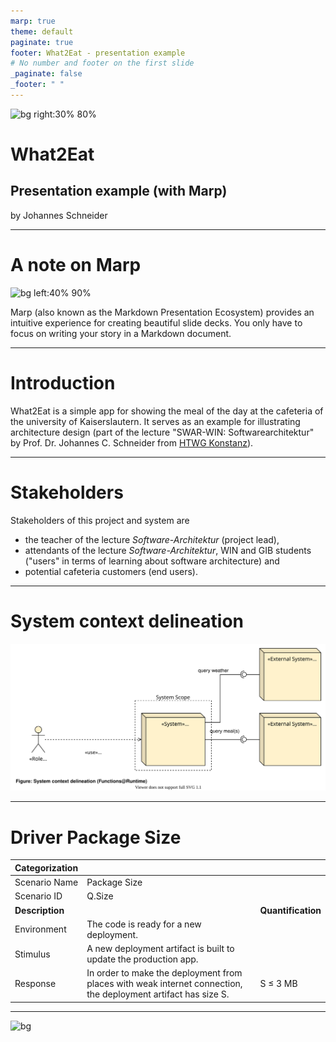 ```yaml
---
marp: true
theme: default
paginate: true
footer: What2Eat - presentation example
# No number and footer on the first slide
_paginate: false
_footer: " "
---
```


<!-- This reserves 30% of the slide width for the image on the right. The image itself is scaled to 80% size. -->
![bg right:30% 80%](https://www.htwg-konstanz.de/fileadmin/pub/allgemein/Grafiken/logo/logo_pos.svg)

# What2Eat

## Presentation example (with Marp)

by Johannes Schneider

---

# A note on Marp

<!-- Das reserviert 40% der Folien-Breite für das Bild auf der linken Seite. Das Bild an sich wird auf 90% Größe skaliert -->
![bg left:40% 90%](https://avatars.githubusercontent.com/u/20685754?s=200&v=4)

Marp (also known as the Markdown Presentation Ecosystem) provides an intuitive experience for creating beautiful slide decks. You only have to focus on writing your story in a Markdown document.

---

# Introduction

What2Eat is a simple app for showing the meal of the day at the cafeteria of the university of Kaiserslautern. It serves as an example for illustrating architecture design (part of the lecture "SWAR-WIN: Softwarearchitektur" by Prof. Dr. Johannes C. Schneider from [HTWG Konstanz](https://www.htwg-konstanz.de/)).

---

# Stakeholders

Stakeholders of this project and system are

- the teacher of the lecture _Software-Architektur_ (project lead),
- attendants of the lecture _Software-Architektur_, WIN and GIB students ("users" in terms of learning about software architecture) and
- potential cafeteria customers (end users).

---

# System context delineation

![w:1000px](diagrams/system-context-RT.drawio.svg)

---

<!-- custom style to adapt the font size -->
<style scoped>
section {
  font-size: 19pt
}
</style>

# Driver Package Size

| Categorization  |                                                                                                                |                    |
| --------------- | -------------------------------------------------------------------------------------------------------------- | ------------------ |
| Scenario Name     | Package Size                                                                                                   |        |                 |
| Scenario ID       | Q.Size                                                                                                         |
| **Description** |                                                                                                                | **Quantification** |
| Environment     | The code is ready for a new deployment.                                                                        |                    |
| Stimulus        | A new deployment artifact is built to update the production app.                                               |                    |
| Response        | In order to make the deployment from places with weak internet connection, the deployment artifact has size S. | S &le; 3 MB        |

---

<!--- This pictures is taken as full background -->

![bg](https://images.unsplash.com/photo-1584890280660-9322ee35baf1?ixlib=rb-1.2.1&ixid=MnwxMjA3fDB8MHxwaG90by1wYWdlfHx8fGVufDB8fHx8&auto=format&fit=crop&w=1668&q=80)
